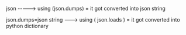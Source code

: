 json -----> using (json.dumps) = it got converted into json string 

json.dumps=json string ---> using ( json.loads ) = it got converted into python dictionary


